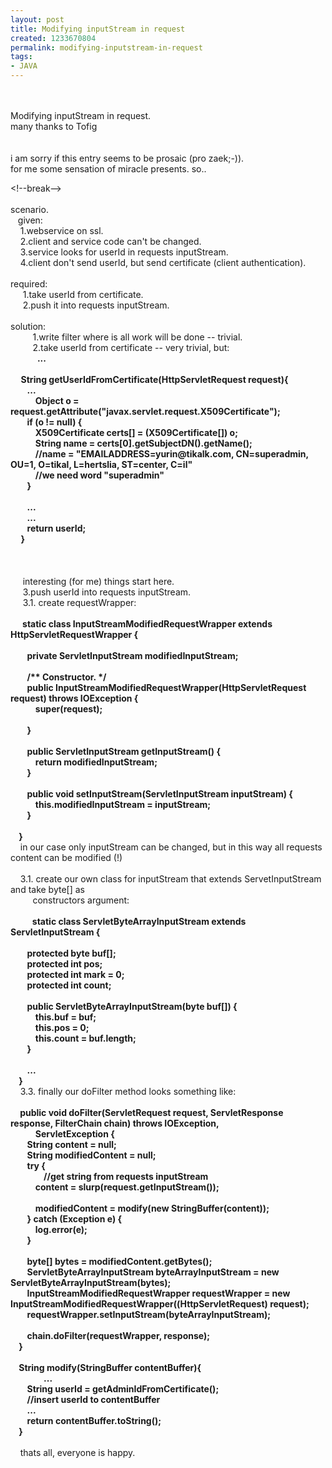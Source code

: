 ```yaml
---
layout: post
title: Modifying inputStream in request
created: 1233670804
permalink: modifying-inputstream-in-request
tags:
- JAVA
---
```

<p><br />
<br />
Modifying inputStream in request.<br />
many thanks to Tofig<br />
<br />
<br />
i am sorry if this entry seems to be prosaic (pro zaek;-)).<br />
for me some sensation of miracle presents. so..</p>
<p>&lt;!--break--&gt;<br />
<br />
scenario.<br />
&nbsp;&nbsp; given: <br />
&nbsp;&nbsp; &nbsp;1.webservice on ssl. <br />
&nbsp;&nbsp; &nbsp;2.client and service code can't be changed.<br />
&nbsp;&nbsp; &nbsp;3.service looks for userId in requests inputStream.<br />
&nbsp;&nbsp; &nbsp;4.client don't send userId, but send certificate (client authentication).<br />
&nbsp;&nbsp; &nbsp;<br />
required:<br />
&nbsp;&nbsp; &nbsp; 1.take userId from certificate. <br />
&nbsp;&nbsp; &nbsp; 2.push it into requests inputStream.<br />
&nbsp;&nbsp; &nbsp; <br />
solution:<br />
&nbsp;&nbsp;&nbsp;&nbsp;&nbsp;&nbsp;&nbsp;&nbsp; 1.write filter where is all work will be done -- trivial.<br />
&nbsp;&nbsp;&nbsp;&nbsp;&nbsp;&nbsp;&nbsp;&nbsp; 2.take userId from certificate -- very trivial, but: <br />
&nbsp;&nbsp;&nbsp;&nbsp;&nbsp;<strong>&nbsp;&nbsp;&nbsp;&nbsp;&nbsp;&nbsp; ...<br />
&nbsp;&nbsp;&nbsp;&nbsp;&nbsp;&nbsp;&nbsp;&nbsp;&nbsp;&nbsp; &nbsp;<br />
&nbsp;&nbsp; &nbsp; String getUserIdFromCertificate(HttpServletRequest request){<br />
&nbsp;&nbsp; &nbsp;&nbsp;&nbsp;&nbsp; ...<br />
&nbsp;&nbsp;&nbsp;&nbsp;&nbsp;&nbsp;&nbsp;&nbsp;&nbsp;&nbsp;&nbsp; Object o = request.getAttribute(&quot;javax.servlet.request.X509Certificate&quot;);<br />
&nbsp;&nbsp; &nbsp;&nbsp;&nbsp; &nbsp;if (o != null) {<br />
&nbsp;&nbsp; &nbsp;&nbsp;&nbsp; &nbsp;&nbsp;&nbsp; &nbsp;X509Certificate certs[] = (X509Certificate[]) o;<br />
&nbsp;&nbsp; &nbsp;&nbsp;&nbsp; &nbsp;&nbsp;&nbsp; &nbsp;String name = certs[0].getSubjectDN().getName();<br />
&nbsp;&nbsp; &nbsp;&nbsp;&nbsp; &nbsp;&nbsp;&nbsp; &nbsp;//name = &quot;EMAILADDRESS=yurin@tikalk.com, CN=superadmin, OU=1, O=tikal, L=hertslia, ST=center, C=il&quot;<br />
&nbsp;&nbsp; &nbsp;&nbsp;&nbsp; &nbsp;&nbsp;&nbsp; &nbsp;//we need word &quot;superadmin&quot;<br />
&nbsp;&nbsp; &nbsp;&nbsp;&nbsp; &nbsp;}<br />
&nbsp;&nbsp; &nbsp;&nbsp;&nbsp; &nbsp;&nbsp;&nbsp; &nbsp;<br />
&nbsp;&nbsp; &nbsp;&nbsp;&nbsp;&nbsp; ...<br />
&nbsp;&nbsp; &nbsp;&nbsp;&nbsp;&nbsp; ...<br />
&nbsp;&nbsp; &nbsp;&nbsp;&nbsp;&nbsp; return userId;<br />
&nbsp;&nbsp; &nbsp; }</strong><br />
&nbsp;&nbsp; &nbsp; <br />
&nbsp;&nbsp; &nbsp; <br />
&nbsp;&nbsp; &nbsp; <br />
&nbsp;&nbsp; &nbsp; interesting (for me) things start here. &nbsp;<br />
&nbsp;&nbsp; &nbsp; 3.push userId into requests inputStream.<br />
&nbsp;&nbsp; &nbsp; 3.1. create requestWrapper:<br />
&nbsp;&nbsp; &nbsp; <br />
&nbsp;&nbsp; &nbsp;<strong> static class InputStreamModifiedRequestWrapper extends HttpServletRequestWrapper {<br />
<br />
&nbsp;&nbsp; &nbsp;&nbsp;&nbsp; &nbsp;private ServletInputStream modifiedInputStream;<br />
<br />
&nbsp;&nbsp; &nbsp;&nbsp;&nbsp; &nbsp;/** Constructor. */<br />
&nbsp;&nbsp; &nbsp;&nbsp;&nbsp; &nbsp;public InputStreamModifiedRequestWrapper(HttpServletRequest request) throws IOException {<br />
&nbsp;&nbsp; &nbsp;&nbsp;&nbsp; &nbsp;&nbsp;&nbsp; &nbsp;super(request);<br />
<br />
&nbsp;&nbsp; &nbsp;&nbsp;&nbsp; &nbsp;}<br />
<br />
&nbsp;&nbsp; &nbsp;&nbsp;&nbsp; &nbsp;public ServletInputStream getInputStream() {<br />
&nbsp;&nbsp; &nbsp;&nbsp;&nbsp; &nbsp;&nbsp;&nbsp; &nbsp;return modifiedInputStream;<br />
&nbsp;&nbsp; &nbsp;&nbsp;&nbsp; &nbsp;}<br />
<br />
&nbsp;&nbsp; &nbsp;&nbsp;&nbsp; &nbsp;public void setInputStream(ServletInputStream inputStream) {<br />
&nbsp;&nbsp; &nbsp;&nbsp;&nbsp; &nbsp;&nbsp;&nbsp; &nbsp;this.modifiedInputStream = inputStream;<br />
&nbsp;&nbsp; &nbsp;&nbsp;&nbsp; &nbsp;}&nbsp;&nbsp; &nbsp;&nbsp;&nbsp; &nbsp;<br />
<br />
&nbsp;&nbsp; &nbsp;}</strong><br />
&nbsp;&nbsp; &nbsp;in our case only inputStream can be changed, but in this way all requests content can be modified (!)<br />
&nbsp;&nbsp; &nbsp;<br />
&nbsp;&nbsp; &nbsp;3.1. create our own class for inputStream that extends ServetInputStream and take byte[] as <br />
&nbsp;&nbsp; &nbsp;&nbsp;&nbsp;&nbsp;&nbsp; constructors argument:<br />
&nbsp;&nbsp; &nbsp;&nbsp;&nbsp;&nbsp; &nbsp;<br />
&nbsp;&nbsp; &nbsp;&nbsp;&nbsp;&nbsp;&nbsp;<strong> static class ServletByteArrayInputStream extends ServletInputStream {<br />
<br />
&nbsp;&nbsp; &nbsp;&nbsp;&nbsp; &nbsp;protected byte buf[];<br />
&nbsp;&nbsp; &nbsp;&nbsp;&nbsp; &nbsp;protected int pos;<br />
&nbsp;&nbsp; &nbsp;&nbsp;&nbsp; &nbsp;protected int mark = 0;<br />
&nbsp;&nbsp; &nbsp;&nbsp;&nbsp; &nbsp;protected int count;<br />
<br />
&nbsp;&nbsp; &nbsp;&nbsp;&nbsp; &nbsp;public ServletByteArrayInputStream(byte buf[]) {<br />
&nbsp;&nbsp; &nbsp;&nbsp;&nbsp; &nbsp;&nbsp;&nbsp; &nbsp;this.buf = buf;<br />
&nbsp;&nbsp; &nbsp;&nbsp;&nbsp; &nbsp;&nbsp;&nbsp; &nbsp;this.pos = 0;<br />
&nbsp;&nbsp; &nbsp;&nbsp;&nbsp; &nbsp;&nbsp;&nbsp; &nbsp;this.count = buf.length;<br />
&nbsp;&nbsp; &nbsp;&nbsp;&nbsp; &nbsp;}<br />
&nbsp;&nbsp; &nbsp;&nbsp;&nbsp; &nbsp;<br />
&nbsp;&nbsp; &nbsp;&nbsp;&nbsp; &nbsp;...<br />
&nbsp;&nbsp; &nbsp;}</strong><br />
&nbsp;&nbsp; &nbsp;3.3. finally our doFilter method looks something like: <br />
&nbsp;&nbsp; &nbsp;<br />
&nbsp;&nbsp; <strong>&nbsp;public void doFilter(ServletRequest request, ServletResponse response, FilterChain chain) throws IOException,<br />
&nbsp;&nbsp; &nbsp;&nbsp;&nbsp; &nbsp;&nbsp;&nbsp; &nbsp;ServletException {<br />
&nbsp;&nbsp; &nbsp;&nbsp;&nbsp; &nbsp;String content = null;<br />
&nbsp;&nbsp; &nbsp;&nbsp;&nbsp; &nbsp;String modifiedContent = null;<br />
&nbsp;&nbsp; &nbsp;&nbsp;&nbsp; &nbsp;try {<br />
&nbsp;&nbsp; &nbsp;&nbsp;&nbsp; &nbsp;&nbsp;&nbsp;&nbsp;&nbsp;&nbsp;&nbsp;&nbsp; //get string from requests inputStream<br />
&nbsp;&nbsp; &nbsp;&nbsp;&nbsp; &nbsp;&nbsp;&nbsp; &nbsp;content = slurp(request.getInputStream());<br />
&nbsp;&nbsp; &nbsp;&nbsp;&nbsp; &nbsp;&nbsp;&nbsp; &nbsp;<br />
&nbsp;&nbsp; &nbsp;&nbsp;&nbsp; &nbsp;&nbsp;&nbsp; &nbsp;modifiedContent = modify(new StringBuffer(content));<br />
&nbsp;&nbsp; &nbsp;&nbsp;&nbsp; &nbsp;} catch (Exception e) {<br />
&nbsp;&nbsp; &nbsp;&nbsp;&nbsp; &nbsp;&nbsp;&nbsp; &nbsp;log.error(e);<br />
&nbsp;&nbsp; &nbsp;&nbsp;&nbsp; &nbsp;}<br />
<br />
&nbsp;&nbsp; &nbsp;&nbsp;&nbsp; &nbsp;byte[] bytes = modifiedContent.getBytes();<br />
&nbsp;&nbsp; &nbsp;&nbsp;&nbsp; &nbsp;ServletByteArrayInputStream byteArrayInputStream = new ServletByteArrayInputStream(bytes);<br />
&nbsp;&nbsp; &nbsp;&nbsp;&nbsp; &nbsp;InputStreamModifiedRequestWrapper requestWrapper = new InputStreamModifiedRequestWrapper((HttpServletRequest) request);<br />
&nbsp;&nbsp; &nbsp;&nbsp;&nbsp; &nbsp;requestWrapper.setInputStream(byteArrayInputStream);<br />
<br />
&nbsp;&nbsp; &nbsp;&nbsp;&nbsp; &nbsp;chain.doFilter(requestWrapper, response);<br />
&nbsp;&nbsp; &nbsp;}<br />
&nbsp;&nbsp; &nbsp;<br />
&nbsp;&nbsp; &nbsp;String modify(StringBuffer contentBuffer){<br />
&nbsp;&nbsp;&nbsp;&nbsp;&nbsp;&nbsp;&nbsp;&nbsp;&nbsp;&nbsp;&nbsp;&nbsp;&nbsp;&nbsp;&nbsp; ... <br />
&nbsp;&nbsp; &nbsp;&nbsp;&nbsp; &nbsp;String userId = getAdminIdFromCertificate();<br />
&nbsp;&nbsp; &nbsp;&nbsp;&nbsp; &nbsp;//insert userId to contentBuffer<br />
&nbsp;&nbsp; &nbsp;&nbsp;&nbsp; &nbsp;...<br />
&nbsp;&nbsp; &nbsp;&nbsp;&nbsp; &nbsp;return contentBuffer.toString();<br />
&nbsp;&nbsp; &nbsp;}</strong><br />
&nbsp;&nbsp; &nbsp;<br />
&nbsp;&nbsp; &nbsp;thats all, everyone is happy.</p>
<p>&nbsp;</p>
